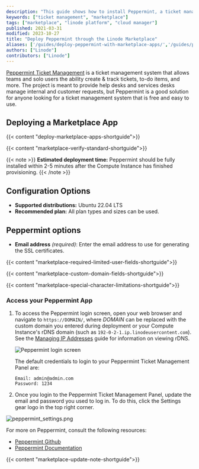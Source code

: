 ```yaml
---
description: "This guide shows how to install Peppermint, a ticket management system that allows teams to create tickets, and more, with the Linode One-Click Marketplace."
keywords: ["ticket management", "marketplace"]
tags: ["marketplace", "linode platform", "cloud manager"]
published: 2021-03-31
modified: 2023-10-27
title: "Deploy Peppermint through the Linode Marketplace"
aliases: ['/guides/deploy-peppermint-with-marketplace-apps/','/guides/peppermint-marketplace-app/']
authors: ["Linode"]
contributors: ["Linode"]
---
```


[Peppermint Ticket Management](https://peppermint.sh/) is a ticket management system that allows teams and solo users the ability create & track tickets, to-do items, and more. The project is meant to provide help desks and services desks manage internal and customer requests, but Peppermint is a good solution for anyone looking for a ticket management system that is free and easy to use.

## Deploying a Marketplace App

{{< content "deploy-marketplace-apps-shortguide">}}

{{< content "marketplace-verify-standard-shortguide">}}

{{< note >}}
**Estimated deployment time:** Peppermint should be fully installed within 2-5 minutes after the Compute Instance has finished provisioning.
{{< /note >}}

## Configuration Options

- **Supported distributions:** Ubuntu 22.04 LTS
- **Recommended plan:** All plan types and sizes can be used.

## Peppermint options

- **Email address** *(required)*: Enter the email address to use for generating the SSL certificates.

{{< content "marketplace-required-limited-user-fields-shortguide">}}

{{< content "marketplace-custom-domain-fields-shortguide">}}

{{< content "marketplace-special-character-limitations-shortguide">}}

### Access your Peppermint App

1. To access the Peppermint login screen, open your web browser and navigate to `https://DOMAIN/`, where *DOMAIN* can be replaced with the custom domain you entered during deployment or your Compute Instance's rDNS domain (such as `192-0-2-1.ip.linodeusercontent.com`). See the [Managing IP Addresses](/docs/products/compute/compute-instances/guides/manage-ip-addresses/) guide for information on viewing rDNS.

    ![Peppermint login screen](peppermint.png)

    The default credentials to login to your Peppermint Ticket Management Panel are:

       Email: admin@admin.com
       Password: 1234

1. Once you login to the Peppermint Ticket Management Panel, update the email and password you used to log in. To do this, click the Settings gear logo in the top right corner.

![peppermint_settings.png](peppermint_settings.png)

For more on Peppermint, consult the following resources:

- [Peppermint Github](https://github.com/Peppermint-Lab/Peppermint/blob/master/README.md)
- [Peppermint Documentation](https://docs.peppermint.sh/)

{{< content "marketplace-update-note-shortguide">}}